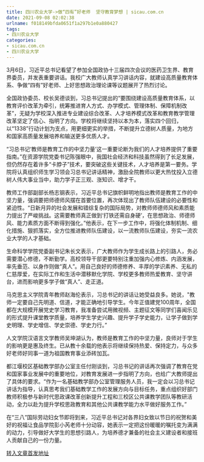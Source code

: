 ```yaml
---
title: 四川农业大学->做“四有”好老师  坚守教育梦想 | sicau.com.cn
date: 2021-09-08 02:02:38
urlname: f018149bfda0651f1a297b1e0a880427
tags: 
- 四川农业大学
categories:
- sicau.com.cn
- 四川农业大学
---
```

3月6日，习近平总书记看望了参加全国政协十三届四次会议的医药卫生界、教育界委员，并发表重要讲话。我校广大教师认真学习讲话内容，就建设高质量教育体系、争做“四有”好老师、上好思想政治理论课等议题展开了热烈讨论。

全国政协委员、校长吴德谈到，习总书记提出的“要围绕建设高质量教育体系，以教育评价改革为牵引，统筹推进育人方式、办学模式、管理体制、保障机制改革”，无疑为学校深入推进专业建设综合改革、人才培养模式改革和教育教学管理改革坚定了信心、指明了方向。学校将继续坚持以本为本，落实四个回归，以“1338”行动计划为支点，用更细更实的举措，不断提升立德树人质量，为地方和国家高质量发展培养和输送更多优质人才。

“习总书记‘教师是教育工作的中坚力量’这一重要论断为我们的人才培养提供了重要指南。”在资源学院党委书记陈强眼中，我国社会经济和科技虽然得到了长足发展，但仍然存在着许多“卡脖子”技术，要突破这些关键技术，人才培养是第一要务。学院将认真组织师生学习领会习总书记讲话精神，激励全院教师以更大热忱投入立德树人伟大事业当中，助力学子正三观、涨知识、增才干。

教师工作部副部长杨志钢表示，习近平总书记旗帜鲜明地指出教师是教育工作的中坚力量，强调要把师德师风摆在首要位置，再次体现出了教师队伍建设的必要性和紧迫性。“日新月异的社会发展和错综复杂的国际局势，对教师师德师风和素质能力提出了严峻挑战。这需要教师真正做到‘打铁还需自身硬’，在思想政治、师德师风、能力素质方面不断得到强化。”他表示，在下一步工作中，将强化体制机制、细化措施、狠抓落实，全方位推进教师队伍建设，以一流教师队伍建设，夯实一流农业大学的人才基础。

生命科学学院党委副书记朱长文表示，广大教师作为学生成长路上的引路人，务必需要潜心修德，不断勤学。高校领导干部更要特别注重加强内心修炼、内涵发展，率先垂范、以身作则做“真人”。用自己良好的师德修养、丰厚的学识素养、无私的仁慈厚爱，在实际工作和生活中潜移默化学院、学校更多教师热爱教育、坚守讲台，进而影响更多学子做“真人”、走正道。

马克思主义学院青年教师赵海伦表示，习总书记的讲话让她受益良多。她说，"教师一定要自己先明道、信道，才能正确地引导学生。今年正值建党100周年，全国都在大规模开展党史学习教育，我准备尝试用微视频、主题征文等同学们喜闻乐见的形式提升课堂教学质量，培养学生学史兴趣、提升学子学史能力，让学子做到学史明理、学史增信、学史崇德、学史力行。”

人文学院汉语言文学教师吴坤湖认为，教师是教育工作的中坚力量，良师对于学生的影响更是惠及终生。已从教十余载的他表示将继续保持热爱、保持定力，与众多好老师好同事一道为祖国教育事业添砖加瓦。

都江堰校区基础教学部办公室主任付刚谈到，习总书记的讲话再次强调了教育在党和国家事业发展中的重要地位，对教育发展进一步指明了方向，也给广大教师提出了具体的要求。“作为一名基础教学部办公室管理服务人员，我一定会以习总书记讲话为指导，认真思考我们基础教学工作的发展方向与目标任务，重点组织好部门教师积极参与新时代思政课改革创新提升工程和三校区公共课教学团队等教研活动，全力以赴为提升学校思政教育和其他公共课教学能力水平做好服务工作。”

在“三八”国际劳动妇女节即将到来，习近平总书记对各界妇女致以节日的祝贺和美好的祝福让食品学院彭小芮老师十分动容，她表示一定把这份暖暖的嘱托变为满满的动力，引导做好大学生的思想引路人，为培养德才兼备的社会主义建设者和接班人贡献自己的一份力量。



[转入文章首发地址](https://news.sicau.edu.cn/info/1135/61036.htm)